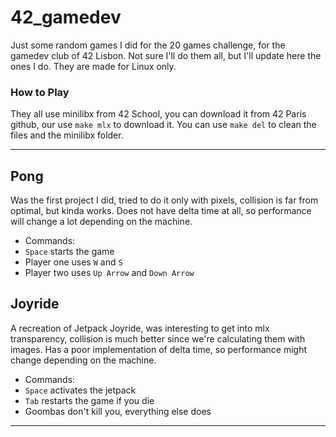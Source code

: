 # 42_gamedev

Just some random games I did for the 20 games challenge, for the gamedev club of 42 Lisbon. Not sure I'll do them all, but I'll update here the ones I do. They are made for Linux only.

### How to Play
They all use minilibx from 42 School, you can download it from 42 Paris github, our use `make mlx` to download it. You can use `make del` to clean the files and the minilibx folder.

--- 

## Pong
Was the first project I did, tried to do it only with pixels, collision is far from optimal, but kinda works. Does not have delta time at all, so performance will change a lot depending on the machine.
  - Commands:
  - `Space` starts the game
  - Player one uses `W` and `S`
  - Player two uses `Up Arrow` and `Down Arrow`

## Joyride
A recreation of Jetpack Joyride, was interesting to get into mlx transparency, collision is much better since we're calculating them with images. Has a poor implementation of delta time, so performance might change depending on the machine.
  - Commands:
  - `Space` activates the jetpack
  - `Tab` restarts the game if you die
  - Goombas don't kill you, everything else does

---
